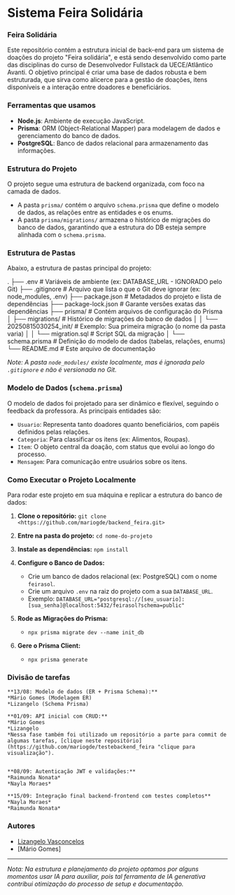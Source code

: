 # Sistema Feira Solidária

### Feira Solidária 

Este repositório contém a estrutura inicial de back-end para um sistema de doações do projeto "Feira solidária", e está sendo desenvolvido como parte das disciplinas do curso de Desenvolvedor Fullstack da UECE/Atlântico Avanti. O objetivo principal é criar uma base de dados robusta e bem estruturada, que sirva como alicerce para a gestão de doações, itens disponíveis e a interação entre doadores e beneficiários.

### Ferramentas que usamos

* **Node.js**: Ambiente de execução JavaScript.
* **Prisma**: ORM (Object-Relational Mapper) para modelagem de dados e gerenciamento do banco de dados.
* **PostgreSQL**: Banco de dados relacional para armazenamento das informações.

### Estrutura do Projeto

O projeto segue uma estrutura de backend organizada, com foco na camada de dados.
* A pasta `prisma/` contém o arquivo `schema.prisma` que define o modelo de dados, as relações entre as entidades e os enums.
* A pasta `prisma/migrations/` armazena o histórico de migrações do banco de dados, garantindo que a estrutura do DB esteja sempre alinhada com o `schema.prisma`.

### Estrutura de Pastas

Abaixo, a estrutura de pastas principal do projeto:


.
├── .env                  # Variáveis de ambiente (ex: DATABASE_URL - IGNORADO pelo Git)
├── .gitignore            # Arquivo que lista o que o Git deve ignorar (ex: node_modules, .env)
├── package.json          # Metadados do projeto e lista de dependências
├── package-lock.json     # Garante versões exatas das dependências
├── prisma/               # Contém arquivos de configuração do Prisma
│   ├── migrations/       # Histórico de migrações do banco de dados
│   │   └── 20250815030254_init/ # Exemplo: Sua primeira migração (o nome da pasta varia)
│   │       └── migration.sql # Script SQL da migração
│   └── schema.prisma     # Definição do modelo de dados (tabelas, relações, enums)
└── README.md             # Este arquivo de documentação

*Note: A pasta `node_modules/` existe localmente, mas é ignorada pelo `.gitignore` e não é versionada no Git.*

### Modelo de Dados (`schema.prisma`)

O modelo de dados foi projetado para ser dinâmico e flexível, seguindo o feedback da professora. As principais entidades são:

* `Usuario`: Representa tanto doadores quanto beneficiários, com papéis definidos pelas relações.
* `Categoria`: Para classificar os itens (ex: Alimentos, Roupas).
* `Item`: O objeto central da doação, com status que evolui ao longo do processo.
* `Mensagem`: Para comunicação entre usuários sobre os itens.

### Como Executar o Projeto Localmente

Para rodar este projeto em sua máquina e replicar a estrutura do banco de dados:

1.  **Clone o repositório:**
    `git clone <https://github.com/mariogde/backend_feira.git>`

2.  **Entre na pasta do projeto:**
    `cd nome-do-projeto`

3.  **Instale as dependências:**
    `npm install`

4.  **Configure o Banco de Dados:**
    * Crie um banco de dados relacional (ex: PostgreSQL) com o nome `feirasol`.
    * Crie um arquivo `.env` na raiz do projeto com a sua `DATABASE_URL`.
    * Exemplo: `DATABASE_URL="postgresql://[seu_usuario]:[sua_senha]@localhost:5432/feirasol?schema=public"`

5.  **Rode as Migrações do Prisma:**
    * `npx prisma migrate dev --name init_db`

6.  **Gere o Prisma Client:**
    * `npx prisma generate`
  
### Divisão de tarefas

    **13/08: Modelo de dados (ER + Prisma Schema):**
    *Mário Gomes (Modelagem ER)
    *Lizangelo (Schema Prisma)
    
    **01/09: API inicial com CRUD:**
    *Mário Gomes 
    *Lizangelo
    *Nessa fase também foi utilizado um repositório a parte para commit de algumas tarefas, [clique neste repositório](https://github.com/mariogde/testebackend_feira "clique para visualização").

    
    **08/09: Autenticação JWT e validações:**
    *Raimunda Nonata*
    *Nayla Moraes*
    
    **15/09: Integração final backend-frontend com testes completos**
    *Nayla Moraes*
    *Raimunda Nonata*
    

### Autores

* [Lizangelo Vasconcelos](<https://github.com/LizangeloVasconcelos>)
* [Mário Gomes]

---
_Nota: Na estrutura e planejamento do projeto optamos por alguns momentos usar IA para auxiliar, pois tal ferramenta de IA generativa contribui otimização do processo de setup e documentação._
